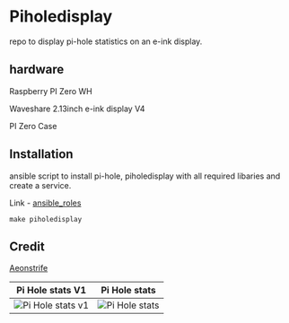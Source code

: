 # Piholedisplay
 
repo to display pi-hole statistics on an e-ink display.

## hardware

Raspberry PI Zero WH

Waveshare 2.13inch e-ink display V4

PI Zero Case

## Installation

ansible script to install pi-hole, piholedisplay with all required libaries and create a service.

Link - [ansible_roles](https://github.com/Dfearns7/ansible_roles)

```ansible
make piholedisplay
```

## Credit
[Aeonstrife](https://github.com/Aeonstrife/piholedisplay)

Pi Hole stats V1             |  Pi Hole stats
:-------------------------:|:-------------------------:
![Pi Hole stats v1](picV1.png)  |  ![Pi Hole stats](pic.png)